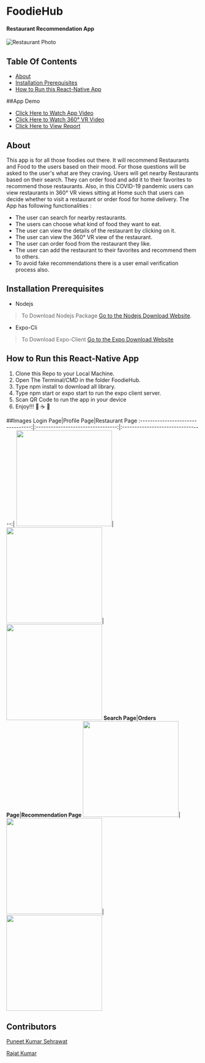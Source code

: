 # FoodieHub
#### Restaurant Recommendation App
![Restaurant Photo](./Code/assets/5284.jpg)

## Table Of Contents
  - [About](#about)
  - [Installation Prerequisites](#installation-prerequisites)
  - [How to Run this React-Native App](#how-to-run-this-react-native-app)

##App Demo
- [Click Here to Watch App Video](https://drive.google.com/file/d/1QsiyYWGvoGYaziLm8_fKaQvIlbsYR6RQ/view?usp=sharing)
- [Click Here to Watch 360&deg; VR Video](https://drive.google.com/file/d/1bVl_Wcb6PCP4EHBu_xWTdx5HGLDC_RIH/view?usp=sharing)
- [Click Here to View Report](https://drive.google.com/file/d/13SRdbMaXh6tX8riDDDNLbf69H_M76w_V/view?usp=sharing)

## About
This app is for all those foodies out there. It will recommend Restaurants and Food to the users based on their mood. For those questions will be asked to the user's what are they craving.
Users will get nearby Restaurants based on their search. They can order food and add it to their favorites to recommend those restaurants. Also, in this COVID-19 pandemic users can view restaurants in 360&deg; VR views sitting at Home such that users can decide whether to visit a restaurant or order food for home delivery.
The App has following functionalities :

- The user can search for nearby restaurants.
- The users can choose what kind of food they want to eat.
- The user can view the details of the restaurant by clicking on it.
- The user can view the 360&deg; VR view of the restaurant.
- The user can order food from the restaurant they like.
- The user can add the restaurant to their favorites and recommend them to others.
- To avoid fake recommendations there is a user email verification process also.


## Installation Prerequisites
- Nodejs

>To Download Nodejs Package [Go to the Nodejs Download Website](https://nodejs.org/en/download/).

- Expo-Cli
  
>To Download Expo-Client [Go to the Expo Download Website](https://docs.expo.io/get-started/installation/)

## How to Run this React-Native App
1. Clone this Repo to your Local Machine.
2.  Open The Terminal/CMD in the folder FoodieHub.
3.  Type npm install to download all library.
4. Type npm start or expo start to run the expo client server.
5. Scan QR Code to run the app in your device
6. Enjoy!!! :ramen: :coffee: :hamburger:

##Images
Login Page|Profile Page|Restaurant Page
:---------------------------------:|:---------------------------------:|:---------------------------------:|
<img src="/Code/assets/1.png" width="250">|<img src="/Code/assets/2.png" width="250">|<img src="/Code/assets/3.png" width="250">
**Search Page**|**Orders Page**|**Recommendation Page**
<img src="/Code/assets/4.png" width="250">|<img src="/Code/assets/5.png" width="250">|<img src="/Code/assets/6.png" width="250">


## Contributors

[Puneet Kumar Sehrawat](https://github.com/seneark)

[Rajat Kumar](https://github.com/Rajat10Kumar)